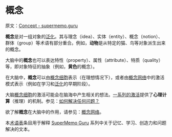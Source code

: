 # 概念

原文：[Concept - supermemo.guru](https://supermemo.guru/wiki/Concept)

**概念**是对一组对象的[泛化](https://supermemo.guru/wiki/Generalization)。其与理念（idea）、实体（entity）、概念（notion）、群体（group）等术语有部分重合。例如，**动物**是从特定的猫、鸟等对象派生出来的概念。

大脑中的**概念**也可以表达特性（property）、属性（attribute）、特质（quality）等，即对象特征的抽象（例如，**黄色**的概念）。

在大脑中，**概念**可以由[概念细胞](https://supermemo.guru/wiki/Concept_cell)表示（在理想情况下），或者由[概念网络](https://supermemo.guru/wiki/Concept_network)中的激活模式表示（例如在学习和[泛化](https://supermemo.guru/wiki/Generalization)的早期阶段）。

大脑[概念细胞](https://supermemo.guru/wiki/Concept_cell)的激活可能会在脑海中产生相关的想法。[一系列的激活](https://supermemo.guru/wiki/Spreading_activation)提供了**心理计算**（推理）的机制。参见：[如何解决任何问题？](https://supermemo.guru/wiki/How_to_solve_any_problem%3F)

欲了解**概念**在大脑中的作用，请参见：[概念网络](https://supermemo.guru/wiki/Concept_network)。

本[术语表](https://supermemo.guru/wiki/Glossary)条目用于解释 [SuperMemo Guru](https://supermemo.guru/wiki/SuperMemo_Guru) 系列中关于记忆、学习、创造力和问题解决的文本。